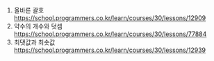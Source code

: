 1. 올바른 괄호 https://school.programmers.co.kr/learn/courses/30/lessons/12909
2. 약수의 개수와 덧셈 https://school.programmers.co.kr/learn/courses/30/lessons/77884
3. 최댓값과 최솟값 https://school.programmers.co.kr/learn/courses/30/lessons/12939
